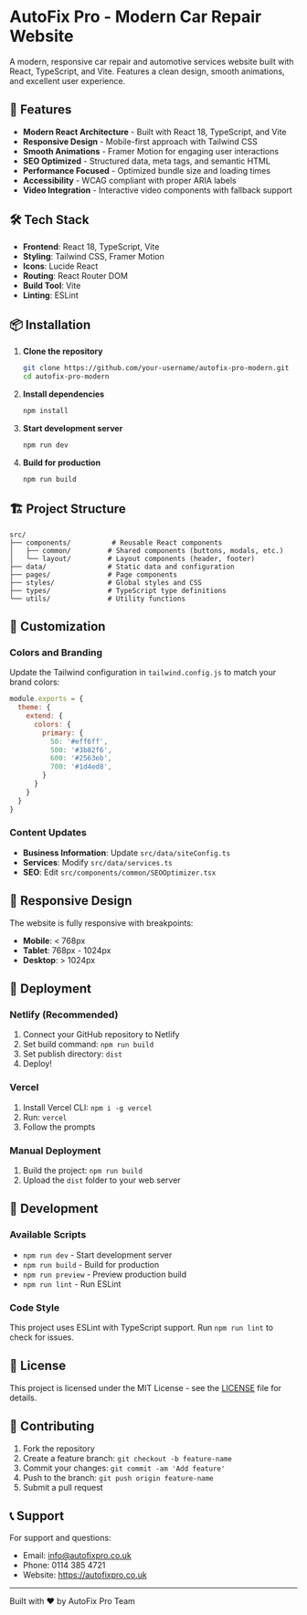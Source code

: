 # AutoFix Pro - Modern Car Repair Website

A modern, responsive car repair and automotive services website built with React, TypeScript, and Vite. Features a clean design, smooth animations, and excellent user experience.

## 🚀 Features

- **Modern React Architecture** - Built with React 18, TypeScript, and Vite
- **Responsive Design** - Mobile-first approach with Tailwind CSS
- **Smooth Animations** - Framer Motion for engaging user interactions
- **SEO Optimized** - Structured data, meta tags, and semantic HTML
- **Performance Focused** - Optimized bundle size and loading times
- **Accessibility** - WCAG compliant with proper ARIA labels
- **Video Integration** - Interactive video components with fallback support

## 🛠️ Tech Stack

- **Frontend**: React 18, TypeScript, Vite
- **Styling**: Tailwind CSS, Framer Motion
- **Icons**: Lucide React
- **Routing**: React Router DOM
- **Build Tool**: Vite
- **Linting**: ESLint

## 📦 Installation

1. **Clone the repository**
   ```bash
   git clone https://github.com/your-username/autofix-pro-modern.git
   cd autofix-pro-modern
   ```

2. **Install dependencies**
   ```bash
   npm install
   ```

3. **Start development server**
   ```bash
   npm run dev
   ```

4. **Build for production**
   ```bash
   npm run build
   ```

## 🏗️ Project Structure

```
src/
├── components/          # Reusable React components
│   ├── common/         # Shared components (buttons, modals, etc.)
│   └── layout/         # Layout components (header, footer)
├── data/               # Static data and configuration
├── pages/              # Page components
├── styles/             # Global styles and CSS
├── types/              # TypeScript type definitions
└── utils/              # Utility functions
```

## 🎨 Customization

### Colors and Branding
Update the Tailwind configuration in `tailwind.config.js` to match your brand colors:

```javascript
module.exports = {
  theme: {
    extend: {
      colors: {
        primary: {
          50: '#eff6ff',
          500: '#3b82f6',
          600: '#2563eb',
          700: '#1d4ed8',
        }
      }
    }
  }
}
```

### Content Updates
- **Business Information**: Update `src/data/siteConfig.ts`
- **Services**: Modify `src/data/services.ts`
- **SEO**: Edit `src/components/common/SEOOptimizer.tsx`

## 📱 Responsive Design

The website is fully responsive with breakpoints:
- **Mobile**: < 768px
- **Tablet**: 768px - 1024px
- **Desktop**: > 1024px

## 🚀 Deployment

### Netlify (Recommended)
1. Connect your GitHub repository to Netlify
2. Set build command: `npm run build`
3. Set publish directory: `dist`
4. Deploy!

### Vercel
1. Install Vercel CLI: `npm i -g vercel`
2. Run: `vercel`
3. Follow the prompts

### Manual Deployment
1. Build the project: `npm run build`
2. Upload the `dist` folder to your web server

## 🔧 Development

### Available Scripts
- `npm run dev` - Start development server
- `npm run build` - Build for production
- `npm run preview` - Preview production build
- `npm run lint` - Run ESLint

### Code Style
This project uses ESLint with TypeScript support. Run `npm run lint` to check for issues.

## 📄 License

This project is licensed under the MIT License - see the [LICENSE](LICENSE) file for details.

## 🤝 Contributing

1. Fork the repository
2. Create a feature branch: `git checkout -b feature-name`
3. Commit your changes: `git commit -am 'Add feature'`
4. Push to the branch: `git push origin feature-name`
5. Submit a pull request

## 📞 Support

For support and questions:
- Email: info@autofixpro.co.uk
- Phone: 0114 385 4721
- Website: https://autofixpro.co.uk

---

Built with ❤️ by AutoFix Pro Team 